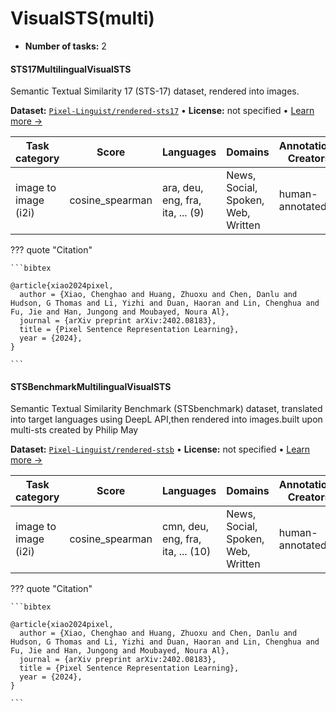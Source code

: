 
# VisualSTS(multi)

<!-- This document is auto-generated. Changes will be overwritten. Please change the generating script. -->

- **Number of tasks:** 2

#### STS17MultilingualVisualSTS

Semantic Textual Similarity 17 (STS-17) dataset, rendered into images.

**Dataset:** [`Pixel-Linguist/rendered-sts17`](https://huggingface.co/datasets/Pixel-Linguist/rendered-sts17) • **License:** not specified • [Learn more →](https://arxiv.org/abs/2402.08183/)

| Task category | Score | Languages | Domains | Annotations Creators | Sample Creation |
|-------|-------|-------|-------|-------|-------|
| image to image (i2i) | cosine_spearman | ara, deu, eng, fra, ita, ... (9) | News, Social, Spoken, Web, Written | human-annotated | rendered |



??? quote "Citation"

    
    ```bibtex
    
    @article{xiao2024pixel,
      author = {Xiao, Chenghao and Huang, Zhuoxu and Chen, Danlu and Hudson, G Thomas and Li, Yizhi and Duan, Haoran and Lin, Chenghua and Fu, Jie and Han, Jungong and Moubayed, Noura Al},
      journal = {arXiv preprint arXiv:2402.08183},
      title = {Pixel Sentence Representation Learning},
      year = {2024},
    }
    
    ```
    



#### STSBenchmarkMultilingualVisualSTS

Semantic Textual Similarity Benchmark (STSbenchmark) dataset, translated into target languages using DeepL API,then rendered into images.built upon multi-sts created by Philip May

**Dataset:** [`Pixel-Linguist/rendered-stsb`](https://huggingface.co/datasets/Pixel-Linguist/rendered-stsb) • **License:** not specified • [Learn more →](https://arxiv.org/abs/2402.08183/)

| Task category | Score | Languages | Domains | Annotations Creators | Sample Creation |
|-------|-------|-------|-------|-------|-------|
| image to image (i2i) | cosine_spearman | cmn, deu, eng, fra, ita, ... (10) | News, Social, Spoken, Web, Written | human-annotated | rendered |



??? quote "Citation"

    
    ```bibtex
    
    @article{xiao2024pixel,
      author = {Xiao, Chenghao and Huang, Zhuoxu and Chen, Danlu and Hudson, G Thomas and Li, Yizhi and Duan, Haoran and Lin, Chenghua and Fu, Jie and Han, Jungong and Moubayed, Noura Al},
      journal = {arXiv preprint arXiv:2402.08183},
      title = {Pixel Sentence Representation Learning},
      year = {2024},
    }
    
    ```
